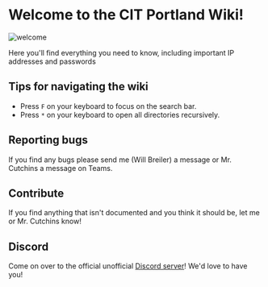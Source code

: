 # Welcome to the CIT Portland Wiki!

![welcome](https://media.giphy.com/media/kHs1lBhZWaK5rj7lt3/source.gif)

Here you'll find everything you need to know, including important IP addresses and passwords


## Tips for navigating the wiki
- Press `F` on your keyboard to focus on the search bar.
- Press `*` on your keyboard to open all directories recursively.


## Reporting bugs
If you find any bugs please send me (Will Breiler) a message or Mr. Cutchins a message on Teams.


## Contribute
If you find anything that isn't documented and you think it should be, let me or Mr. Cutchins know!


## Discord
Come on over to the official unofficial [Discord server](https://discord.gg/JW5DNSy9K7)! We'd love to have you!